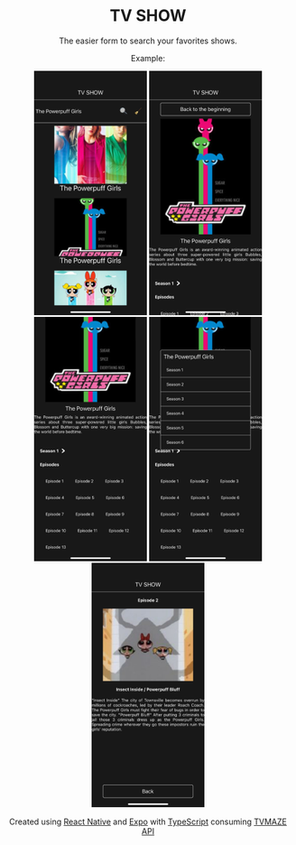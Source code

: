 <h1 align="center">TV SHOW</h1>
<div align="center">
The easier form to search your favorites shows.
<p>Example:</p>
<img width="200" src="./assets/first.jpg">
<img width="200" src="./assets/second.jpg">
<img width="200" src="./assets/third.jpg">
<img width="200" src="./assets/fourth.jpg">
<img width="200" src="./assets/fifth.jpg">
<p>Created using  
<a href="https://reactnative.dev">React Native</a> and 
<a href="https://docs.expo.dev">Expo</a> with
<a href="https://www.typescriptlang.org">TypeScript</a>
consuming <a href="https://www.tvmaze.com/api">TVMAZE API</a>
</p>
</div>
